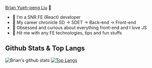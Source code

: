 [Brian Yueh-peng Liu](https://brianypliu.com/) 👋 

- 🔭 I’m a SNR FE (React) developer
- 🌱 My career chronicle SD -> SDET -> Back-end -> Front-end 
- 🤔 Obsessed and curious about everything front-end and I love JS 
- 💬 Hit me with any FE technologies, tips and fun stuffs


## Github Stats & Top Langs

![Brian's github stats](https://github-readme-stats.vercel.app/api?username=LBrian&show_icons=true&theme=vue-dark&count_private=true)
[![Top Langs](https://github-readme-stats.vercel.app/api/top-langs/?username=LBrian&layout=compact&hide=perl,objective-c&langs_count=10&theme=vue-dark)](https://github.com/LBrian/LBrian)
